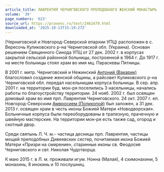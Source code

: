 ```yaml
---
article_title: ЛАВРЕНТИЯ ЧЕРНИГОВСКОГО ПРЕПОДОБНОГО ЖЕНСКИЙ МОНАСТЫРЬ
volume: '39'
page_numbers: '623'
source_url: https://pravenc.ru/text/2462479.html
downloaded_at: '2025-10-13T15:19:27Z'
---
```


(Черниговской и Новгород-Северской епархии УПЦ) расположен в с. Вересочь Куликовского р-на Черниговской обл. (Украина). Основан решением Священного Синода УПЦ от 27 дек. 2002 г. в корпусах закрытой сельской районной больницы, построенной в 1964 г. До 1917 г. на месте больницы стоял храм во имя мц. Параскевы Пятницы.

В 2001 г. митр. Черниговский и Нежинский [Антоний (Вакарик)](<https://pravenc.ru/text/Антоний (Вакарик).html>) благословил создание женской общины, а райсовет Куликовского р-на Черниговской обл. передал насельницам корпуса больницы. В сер. апр. 2001 г. на территории буд. мон-ря поселились 3 насельницы, начались работы по благоустройству территории. 24 нояб. 2002 г. был освящен домовый храм во имя прп. Лаврентия Черниговского. 24 окт. 2007 г. еп. Новгород-Северским [Амвросием (Поликопой)](<https://pravenc.ru/text/Амвросием (Поликопой).html>) был заложен, а 31 дек. 2013 г. освящен храм в честь иконы Божией Матери «Новодворская». Больничные корпуса были переоборудованы в трапезную, прачечную и швейную мастерские. На территории мон-ря есть также сад, огород и скотный двор.

Среди святынь Л. Ч. м.- частица десницы прп. Лаврентия, частицы мощей преподобных Дивеевских сестер, почитаемая икона Божией Матери «Призри на смирение», старинные иконы св. Феодосия Черниговского и свт. Николая Чудотворца.

К маю 2015 г. в Л. м. проживали игум. Нонна (Малая), 4 схимонахини, 5 монахинь, 8 инокинь и 10 послушниц.
